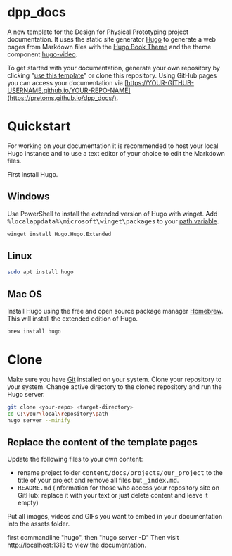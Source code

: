# dpp_docs
A new template for the Design for Physical Prototyping project documentation. 
It uses the static site generator [Hugo](https://gohugo.io/) to generate a web pages from Markdown files with the [Hugo Book Theme](https://github.com/alex-shpak/hugo-book) and the theme component [hugo-video](https://github.com/martignoni/hugo-video).

To get started with your documentation, generate your own repository by clicking "[use this template]" or clone this repository.
Using GitHub pages you can access your documentation via [https://YOUR-GITHUB-USERNAME.github.io/YOUR-REPO-NAME](https://pretoms.github.io/dpp_docs/).

# Quickstart

For working on your documentation it is recommended to host your local Hugo instance and to use a text editor of your choice to edit the Markdown files. 

First install Hugo.
## Windows
Use PowerShell to install the extended version of Hugo with winget. Add <kbd>%localappdata%\microsoft\winget\packages</kbd> to your [path variable](https://windowsloop.com/how-to-add-to-windows-path/).
```bash
winget install Hugo.Hugo.Extended
```

## Linux
```bash
sudo apt install hugo
```

## Mac OS
Install Hugo using the free and open source package manager [Homebrew](https://brew.sh/). This will install the extended edition of Hugo.

```bash
brew install hugo
```

# Clone

Make sure you have [Git](https://git-scm.com/) installed on your system.
Clone your repository to your system.
Change active directory to the cloned repository and run the Hugo server.

```bash
git clone <your-repo> <target-directory>
cd C:\your\local\repository\path
hugo server --minify
```

## Replace the content of the template pages

Update the following files to your own content:

* rename project folder <kbd>content/docs/projects/our_project</kbd> to the title of your project and remove all files but <kbd>_index.md</kbd>.
* <kbd>README.md</kbd> (information for those who access your repository site on GitHub: replace it with your text or just delete content and leave it empty)

Put all images, videos and GIFs you want to embed in your documentation into the assets folder.

first commandline "hugo", then "hugo server -D"
Then visit http://localhost:1313 to view the documentation.

[use this template]: https://github.com/pretoms/dpp_docs/generate

